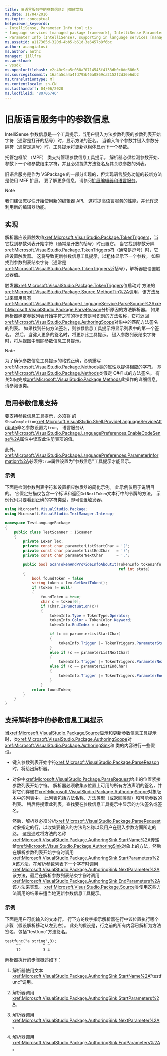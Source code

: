 ```yaml
---
title: 旧语言服务中的参数信息2 |微软文档
ms.date: 11/04/2016
ms.topic: conceptual
helpviewer_keywords:
- IntelliSense, Parameter Info tool tip
- language services [managed package framework], IntelliSense Parameter Info
- Parameter Info (IntelliSense), supporting in language services [managed package framework]
ms.assetid: a117365d-320d-4bb5-b61d-3e6457b8f6bc
author: acangialosi
ms.author: anthc
manager: jillfra
ms.workload:
- vssdk
ms.openlocfilehash: e2c40c9ca5c038a70714545f4133db0c0dd686d5
ms.sourcegitcommit: 16a4a5da4a4fd795b46a0869ca2152f2d36e6db2
ms.translationtype: MT
ms.contentlocale: zh-CN
ms.lasthandoff: 04/06/2020
ms.locfileid: "80706746"
---
```

# <a name="parameter-info-in-a-legacy-language-service"></a>旧版语言服务中的参数信息
IntelliSense 参数信息是一个工具提示，当用户键入方法参数列表的参数列表开始字符（通常是打开的括号）时，显示方法的签名。 当输入每个参数并键入参数分隔符（通常是逗号）时，工具提示将更新以粗体显示下一个参数。

 托管包框架 （MPF） 类支持管理参数信息工具提示。 解析器必须检测参数开始、参数下一个和参数结束字符，并且必须提供方法签名及其关联参数的列表。

 旧语言服务是作为 VSPackage 的一部分实现的，但实现语言服务功能的较新方法是使用 MEF 扩展。 要了解更多信息，请参阅[扩展编辑器和语言服务](../../extensibility/extending-the-editor-and-language-services.md)。

> [!NOTE]
> 我们建议您尽快开始使用新的编辑器 API。 这将提高语言服务的性能，并允许您利用新的编辑器功能。

## <a name="implementation"></a>实现
 解析器应设置触发值<xref:Microsoft.VisualStudio.Package.TokenTriggers>，当它找到参数列表开始字符（通常是开放的括号）时设置它。 当它找到参数分隔<xref:Microsoft.VisualStudio.Package.TokenTriggers>符（通常是逗号）时，它应设置触发器。 这将导致更新参数信息工具提示，以粗体显示下一个参数。 如果找到参数列表结束字符（通常是<xref:Microsoft.VisualStudio.Package.TokenTriggers>近括号），解析器应设置触发器值。

 触发器<xref:Microsoft.VisualStudio.Package.TokenTriggers>值启动对 方法的<xref:Microsoft.VisualStudio.Package.Source.MethodTip%2A>调用，该方法反过来调用具有<xref:Microsoft.VisualStudio.Package.LanguageService.ParseSource%2A><xref:Microsoft.VisualStudio.Package.ParseReason>分析原因的方法解析器。 如果解析器确定参数列表开始字符之前的标识符是可识别的方法名称，它将返回<xref:Microsoft.VisualStudio.Package.AuthoringScope>对象中的匹配方法签名的列表。 如果找到任何方法签名，则参数信息工具提示将显示列表中的第一个签名。 然后，当键入更多的签名时，将更新此工具提示。 键入参数列表结束字符时，将从视图中删除参数信息工具提示。

> [!NOTE]
> 为了确保参数信息工具提示的格式正确，必须重写<xref:Microsoft.VisualStudio.Package.Methods>类的属性以提供相应的字符。 基<xref:Microsoft.VisualStudio.Package.Methods>类假定 C#样式的方法签名。 有关如何完成<xref:Microsoft.VisualStudio.Package.Methods>此操作的详细信息，请参阅该类。

## <a name="enabling-support-for-the-parameter-info"></a>启用参数信息支持
 要支持参数信息工具提示，必须将 的`ShowCompletion`<xref:Microsoft.VisualStudio.Shell.ProvideLanguageServiceAttribute>命名参数设置为`true`。 语言服务从<xref:Microsoft.VisualStudio.Package.LanguagePreferences.EnableCodeSense%2A>属性中读取此注册表项的值。

 此外，<xref:Microsoft.VisualStudio.Package.LanguagePreferences.ParameterInformation%2A>必须将`true`属性设置为"参数信息"工具提示才能显示。

### <a name="example"></a>示例
 下面是检测参数列表字符和设置相应触发器的简化示例。 此示例仅用于说明目的。 它假定扫描仪包含一个标识和返回`GetNextToken`文本行中的令牌的方法。 示例代码只要看到正确的字符类型，即可设置触发器。

```csharp
using Microsoft.VisualStudio.Package;
using Microsoft.VisualStudio.TextManager.Interop;

namespace TestLanguagePackage
{
    public class TestScanner : IScanner
    {
        private Lexer lex;
        private const char parameterListStartChar = '(';
        private const char parameterListEndChar   = ')';
        private const char parameterNextChar      = ',';

        public bool ScanTokenAndProvideInfoAboutIt(TokenInfo tokenInfo,
                                                   ref int state)
        {
            bool foundToken = false
            string token = lex.GetNextToken();
            if (token != null)
            {
                foundToken = true;
                char c = token[0];
                if (Char.IsPunctuation(c))
                {
                    tokenInfo.Type = TokenType.Operator;
                    tokenInfo.Color = TokenColor.Keyword;
                    tokenInfo.EndIndex = index;

                    if (c == parameterListStartChar)
                    {
                        tokenInfo.Trigger |= TokenTriggers.ParameterStart;
                    }
                    else if (c == parameterListNextChar)
                    {
                        tokenInfo.Trigger |= TokenTriggers.ParameterNext;
                    else if (c == parameterListEndChar)
                    {
                        tokenInfo.Trigger |= TokenTriggers.ParameterEnd;
                    }
                }
            return foundToken;
        }
    }
}
```

## <a name="supporting-the-parameter-info-tooltip-in-the-parser"></a>支持解析器中的参数信息工具提示
 当<xref:Microsoft.VisualStudio.Package.Source>显示和更新参数信息工具提示时，类<xref:Microsoft.VisualStudio.Package.AuthoringScope>对<xref:Microsoft.VisualStudio.Package.AuthoringSink>和 类的内容进行一些假设。

- 键入参数列表开始字符<xref:Microsoft.VisualStudio.Package.ParseReason>时，将给出解析器。

- 对象中<xref:Microsoft.VisualStudio.Package.ParseRequest>给出的位置紧接参数列表开始字符。 解析器必须收集该位置上可用的所有方法声明的签名，并将它们存储在<xref:Microsoft.VisualStudio.Package.AuthoringScope>对象版本中的列表中。 此列表包括方法名称、方法类型（或返回类型）和可能参数的列表。 稍后将搜索此列表，查找要在参数信息工具提示中显示的方法签名或签名。

  然后，解析器必须分析<xref:Microsoft.VisualStudio.Package.ParseRequest>对象指定的行，以收集要输入的方法的名称以及用户在键入参数方面所走的路。 这是通过将方法的名称<xref:Microsoft.VisualStudio.Package.AuthoringSink.StartName%2A>传递给<xref:Microsoft.VisualStudio.Package.AuthoringSink>对象上的方法，然后在解析参数列表开始字符时调用<xref:Microsoft.VisualStudio.Package.AuthoringSink.StartParameters%2A>该方法，在解析参数列表下一个字符时调用<xref:Microsoft.VisualStudio.Package.AuthoringSink.NextParameter%2A>该方法，最后在解析参数列表结束字符时调用<xref:Microsoft.VisualStudio.Package.AuthoringSink.EndParameters%2A>该方法来实现。 <xref:Microsoft.VisualStudio.Package.Source>类使用这些方法调用的结果来适当地更新参数信息工具提示。

### <a name="example"></a>示例
 下面是用户可能输入的文本行。 行下方的数字指示解析器在行中该位置执行哪个步骤（假设解析移动从左到右）。 此处的假设是，行之前的所有内容已解析为方法签名，包括"testfunc"方法签名。

```
testfunc("a string",3);
     ^^          ^ ^
     12          3 4
```

 解析器执行的步骤概述如下：

1. 解析器使用文本<xref:Microsoft.VisualStudio.Package.AuthoringSink.StartName%2A>"testfunc"调用。

2. 解析器调用<xref:Microsoft.VisualStudio.Package.AuthoringSink.StartParameters%2A>。

3. 解析器调用<xref:Microsoft.VisualStudio.Package.AuthoringSink.NextParameter%2A>。

4. 解析器调用<xref:Microsoft.VisualStudio.Package.AuthoringSink.EndParameters%2A>。

